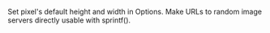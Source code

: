 Set pixel's default height and width in Options.
Make URLs to random image servers directly usable with sprintf().
